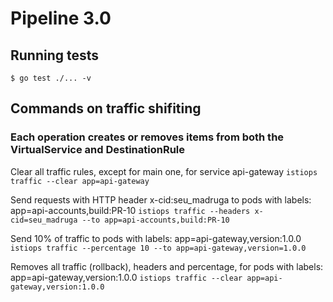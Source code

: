 # Pipeline 3.0

## Running tests

`$ go test ./... -v`

## Commands on traffic shifiting

### Each operation creates or removes items from both the VirtualService and DestinationRule

Clear all traffic rules, except for main one, for service api-gateway
`istiops traffic --clear app=api-gateway`

Send requests with HTTP header x-cid:seu_madruga to pods with labels: app=api-accounts,build:PR-10
`istiops traffic --headers x-cid=seu_madruga --to app=api-accounts,build:PR-10`

Send 10% of traffic to pods with labels: app=api-gateway,version:1.0.0
`istiops traffic --percentage 10 --to app=api-gateway,version=1.0.0`

Removes all traffic (rollback), headers and percentage, for pods with labels: app=api-gateway,version:1.0.0
`istiops traffic --clear app=api-gateway,version:1.0.0`
